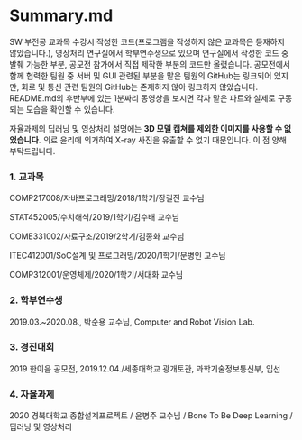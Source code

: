 # Summary.md
SW 부전공 교과목 수강시 작성한 코드(프로그램을 작성하지 않은 교과목은 등재하지 않았습니다.), 영상처리 연구실에서 학부연수생으로 있으며 연구실에서 작성한 코드 중 발췌 가능한 부분, 공모전 참가에서 직접 제작한 부분의 코드만 올렸습니다. 공모전에서 함께 협력한 팀원 중 서버 및 GUI 관련된 부분을 맡은 팀원의 GitHub는 링크되어 있지만, 회로 및 통신 관련 팀원의 GitHub는 존재하지 않아 링크하지 않았습니다. README.md의 후반부에 있는 1분짜리 동영상을 보시면 각자 맡은 파트와 실제로 구동되는 모습을 확인할 수 있습니다.

자율과제의 딥러닝 및 영상처리 설명에는 __3D 모델 캡쳐를 제외한 이미지를 사용할 수 없었습니다.__ 의료 윤리에 의거하여 X-ray 사진을 유출할 수 없기 때문입니다. 이 점 양해부탁드립니다.


### 1. 교과목
COMP217008/자바프로그래밍/2018/1학기/장길진 교수님

STAT452005/수치해석/2019/1학기/김수배 교수님

COME331002/자료구조/2019/2학기/김종화 교수님

ITEC412001/SoC설계 및 프로그래밍/2020/1학기/문병인 교수님

COMP312001/운영체제/2020/1학기/서대화 교수님


### 2. 학부연수생
2019.03.~2020.08., 박순용 교수님, Computer and Robot Vision Lab.

### 3. 경진대회
2019 한이음 공모전, 2019.12.04./세종대학교 광개토관, 과학기술정보통신부, 입선

### 4. 자율과제
2020 경북대학교 종합설계프로젝트 / 윤병주 교수님 / Bone To Be Deep Learning / 딥러닝 및 영상처리
